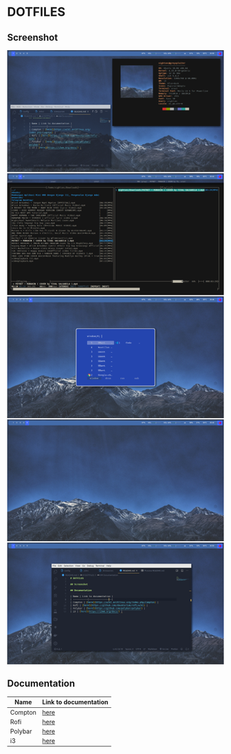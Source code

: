 # DOTFILES

## Screenshot

![neofetch](assets/neofetch.png)
![mocp](assets/mocp.png)
![rofi](assets/rofi.png)
![wallpapers](assets/ss1.png)
![vs](assets/vs.png)

## Documentation

| Name | Link to documentation |
| -----------|-----------------|
| Compton | [here](https://wiki.archlinux.org/index.php/Compton) |
| Rofi | [here](https://github.com/davatorium/rofi/wiki) |
| Polybar | [here](https://github.com/polybar/polybar) |
| i3 | [here](https://i3wm.org/docs/) |
